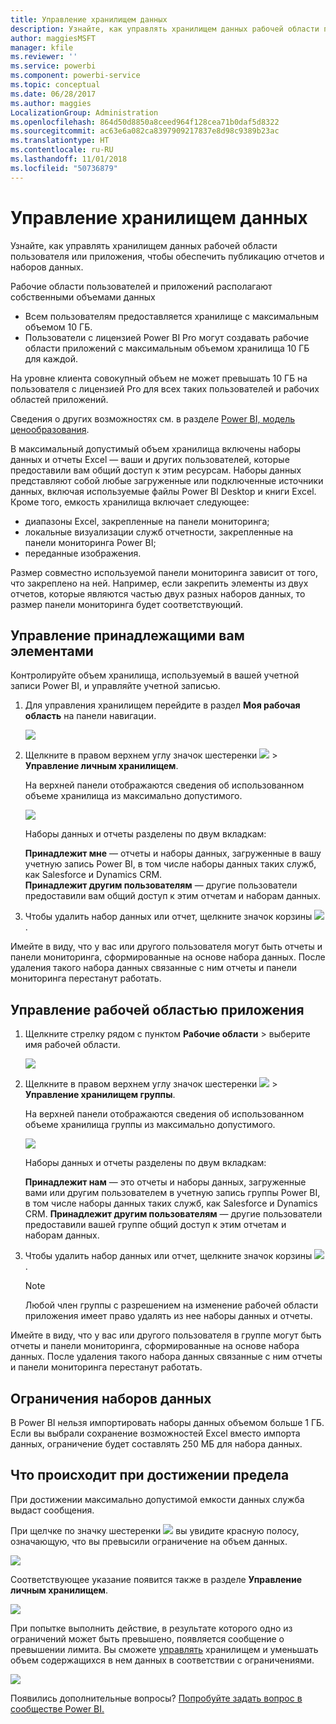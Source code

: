 ```yaml
---
title: Управление хранилищем данных
description: Узнайте, как управлять хранилищем данных рабочей области пользователя или приложения, чтобы обеспечить публикацию отчетов и наборов данных.
author: maggiesMSFT
manager: kfile
ms.reviewer: ''
ms.service: powerbi
ms.component: powerbi-service
ms.topic: conceptual
ms.date: 06/28/2017
ms.author: maggies
LocalizationGroup: Administration
ms.openlocfilehash: 864d50d8850a8ceed964f128cea71b0daf5d8322
ms.sourcegitcommit: ac63e6a082ca8397909217837e8d98c9389b23ac
ms.translationtype: HT
ms.contentlocale: ru-RU
ms.lasthandoff: 11/01/2018
ms.locfileid: "50736879"
---
```

# <a name="manage-your-data-storage"></a>Управление хранилищем данных
Узнайте, как управлять хранилищем данных рабочей области пользователя или приложения, чтобы обеспечить публикацию отчетов и наборов данных.

Рабочие области пользователей и приложений располагают собственными объемами данных

* Всем пользователям предоставляется хранилище с максимальным объемом 10 ГБ.
* Пользователи с лицензией Power BI Pro могут создавать рабочие области приложений с максимальным объемом хранилища 10 ГБ для каждой.

На уровне клиента совокупный объем не может превышать 10 ГБ на пользователя с лицензией Pro для всех таких пользователей и рабочих областей приложений.

Сведения о других возможностях см. в разделе [Power BI, модель ценообразования](https://powerbi.microsoft.com/pricing).

В максимальный допустимый объем хранилища включены наборы данных и отчеты Excel — ваши и других пользователей, которые предоставили вам общий доступ к этим ресурсам. Наборы данных представляют собой любые загруженные или подключенные источники данных, включая используемые файлы Power BI Desktop и книги Excel. Кроме того, емкость хранилища включает следующее:

* диапазоны Excel, закрепленные на панели мониторинга;
* локальные визуализации служб отчетности, закрепленные на панели мониторинга Power BI;
* переданные изображения.

Размер совместно используемой панели мониторинга зависит от того, что закреплено на ней. Например, если закрепить элементы из двух отчетов, которые являются частью двух разных наборов данных, то размер панели мониторинга будет соответствующий.

<a name="manage"/>

## <a name="manage-items-owned-by-you"></a>Управление принадлежащими вам элементами
Контролируйте объем хранилища, используемый в вашей учетной записи Power BI, и управляйте учетной записью.

1. Для управления хранилищем перейдите в раздел **Моя рабочая область** на панели навигации.
   
    ![](media/service-admin-manage-your-data-storage-in-power-bi/pbi_myworkspace.png)
2. Щелкните в правом верхнем углу значок шестеренки ![](media/service-admin-manage-your-data-storage-in-power-bi/pbi_gearicon.png) \> **Управление личным хранилищем**.
   
    На верхней панели отображаются сведения об использованном объеме хранилища из максимально допустимого.
   
    ![](media/service-admin-manage-your-data-storage-in-power-bi/pbi_persnlstorage.png)
   
    Наборы данных и отчеты разделены по двум вкладкам:
   
    **Принадлежит мне** — отчеты и наборы данных, загруженные в вашу учетную запись Power BI, в том числе наборы данных таких служб, как Salesforce и Dynamics CRM.  
    **Принадлежит другим пользователям** — другие пользователи предоставили вам общий доступ к этим отчетам и наборам данных.
3. Чтобы удалить набор данных или отчет, щелкните значок корзины ![](media/service-admin-manage-your-data-storage-in-power-bi/pbi_deleteicon.png).

Имейте в виду, что у вас или другого пользователя могут быть отчеты и панели мониторинга, сформированные на основе набора данных. После удаления такого набора данных связанные с ним отчеты и панели мониторинга перестанут работать.

## <a name="manage-your-app-workspace"></a>Управление рабочей областью приложения
1. Щелкните стрелку рядом с пунктом **Рабочие области** \> выберите имя рабочей области.
   
    ![](media/service-admin-manage-your-data-storage-in-power-bi/pbi_groupworkspaces.png)
2. Щелкните в правом верхнем углу значок шестеренки ![](media/service-admin-manage-your-data-storage-in-power-bi/pbi_gearicon.png) \> **Управление хранилищем группы**.
   
    На верхней панели отображаются сведения об использованном объеме хранилища группы из максимально допустимого.
   
    ![](media/service-admin-manage-your-data-storage-in-power-bi/pbi_groupstorage.png)
   
    Наборы данных и отчеты разделены по двум вкладкам:
   
    **Принадлежит нам** — это отчеты и наборы данных, загруженные вами или другим пользователем в учетную запись группы Power BI, в том числе наборы данных таких служб, как Salesforce и Dynamics CRM.
    **Принадлежит другим пользователям** — другие пользователи предоставили вашей группе общий доступ к этим отчетам и наборам данных.
3. Чтобы удалить набор данных или отчет, щелкните значок корзины ![](media/service-admin-manage-your-data-storage-in-power-bi/pbi_deleteicon.png).
   
   > [!NOTE]
   > Любой член группы с разрешением на изменение рабочей области приложения имеет право удалять из нее наборы данных и отчеты.
   > 
   > 

Имейте в виду, что у вас или другого пользователя в группе могут быть отчеты и панели мониторинга, сформированные на основе набора данных. После удаления такого набора данных связанные с ним отчеты и панели мониторинга перестанут работать.

## <a name="dataset-limits"></a>Ограничения наборов данных
В Power BI нельзя импортировать наборы данных объемом больше 1 ГБ. Если вы выбрали сохранение возможностей Excel вместо импорта данных, ограничение будет составлять 250 МБ для набора данных.

## <a name="what-happens-when-you-hit-a-limit"></a>Что происходит при достижении предела
При достижении максимально допустимой емкости данных служба выдаст сообщения. 

При щелчке по значку шестеренки ![](media/service-admin-manage-your-data-storage-in-power-bi/pbi_gearicon.png) вы увидите красную полосу, означающую, что вы превысили ограничение на объем данных.

![](media/service-admin-manage-your-data-storage-in-power-bi/manage-storage-limit.png)

Соответствующее указание появится также в разделе **Управление личным хранилищем**.

 ![](media/service-admin-manage-your-data-storage-in-power-bi/manage-storage-limit2.png)

 При попытке выполнить действие, в результате которого одно из ограничений может быть превышено, появляется сообщение о превышении лимита. Вы сможете [управлять](#manage) хранилищем и уменьшать объем содержащихся в нем данных в соответствии с ограничениями.

 ![](media/service-admin-manage-your-data-storage-in-power-bi/powerbi-pro-over-limit.png)

 Появились дополнительные вопросы? [Попробуйте задать вопрос в сообществе Power BI.](http://community.powerbi.com/)

